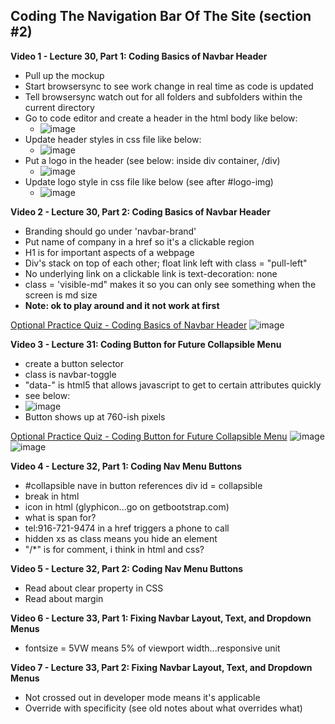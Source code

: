 ## Coding The Navigation Bar Of The Site (section #2)

**Video 1 - Lecture 30, Part 1: Coding Basics of Navbar Header**
- Pull up the mockup
- Start browsersync to see work change in real time as code is updated
- Tell browsersync watch out for all folders and subfolders within the current directory
- Go to code editor and create a header in the html body like below:
  - ![image](https://github.com/user-attachments/assets/a60ba259-a661-4070-888d-ea9902120efa)
- Update header styles in css file like below:
  - ![image](https://github.com/user-attachments/assets/b4c3189f-6b84-4436-916f-e059743a6303)
- Put a logo in the header (see below: inside div container, /div)
  - ![image](https://github.com/user-attachments/assets/e3df303e-4d60-4c9a-a542-82d29744b1c3)
- Update logo style in css file like below (see after #logo-img)
  - ![image](https://github.com/user-attachments/assets/f8b62485-f2f3-4897-a426-3c906bfc3de1)

**Video 2 - Lecture 30, Part 2: Coding Basics of Navbar Header**
- Branding should go under 'navbar-brand'
- Put name of company in a href so it's a clickable region
- H1 is for important aspects of a webpage
- Div's stack on top of each other; float link left with class = "pull-left"
- No underlying link on a clickable link is text-decoration: none
- class = 'visible-md" makes it so you can only see something when the screen is md size
- **Note: ok to play around and it not work at first**

<ins>Optional Practice Quiz - Coding Basics of Navbar Header</ins>
![image](https://github.com/user-attachments/assets/76397ccb-c45e-4455-badb-0f2668c7d4d2)

**Video 3 - Lecture 31: Coding Button for Future Collapsible Menu**
- create a button selector
- class is navbar-toggle
- "data-" is html5 that allows javascript to get to certain attributes quickly
- see below:
- ![image](https://github.com/user-attachments/assets/02a0eb07-dea8-4687-8aea-249f43d7372b)
- Button shows up at 760-ish pixels

<ins>Optional Practice Quiz - Coding Button for Future Collapsible Menu</ins>
![image](https://github.com/user-attachments/assets/7dc07da1-91d3-4515-8a9b-a26dbed310b7)
![image](https://github.com/user-attachments/assets/bd17d8cb-a010-4df9-9bdc-1250615aa794)

**Video 4 - Lecture 32, Part 1: Coding Nav Menu Buttons**
- #collapsible nave in button references div id = collapsible
- break in html
- icon in html (glyphicon...go on getbootstrap.com)
- what is span for?
- tel:916-721-9474 in a href triggers a phone to call
- hidden xs as class means you hide an element
- "/*" is for comment, i think in html and css?

**Video 5 - Lecture 32, Part 2: Coding Nav Menu Buttons**
- Read about clear property in CSS
- Read about margin

**Video 6 - Lecture 33, Part 1: Fixing Navbar Layout, Text, and Dropdown Menus**
- fontsize = 5VW means 5% of viewport width...responsive unit

**Video 7 - Lecture 33, Part 2: Fixing Navbar Layout, Text, and Dropdown Menus**
- Not crossed out in developer mode means it's applicable
- Override with specificity (see old notes about what overrides what)
